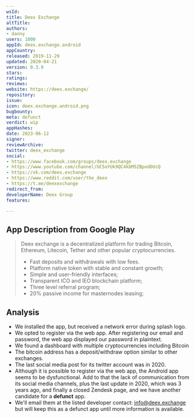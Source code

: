 ```yaml
---
wsId: 
title: Deex Exchange
altTitle: 
authors:
- danny
users: 1000
appId: deex.exchange.android
appCountry: 
released: 2019-11-29
updated: 2020-04-21
version: 0.3.9
stars: 
ratings: 
reviews: 
website: https://deex.exchange/
repository: 
issue: 
icon: deex.exchange.android.png
bugbounty: 
meta: defunct
verdict: wip
appHashes: 
date: 2023-06-12
signer: 
reviewArchive: 
twitter: deex_exchange
social:
- https://www.facebook.com/groups/deex.exchange
- https://www.youtube.com/channel/UC5oYUk9QC4kbM5ZBpodOUcQ
- https://vk.com/deex.exchange
- https://www.reddit.com/user/the_deex
- https://t.me/deexexchange
redirect_from: 
developerName: Deex Group
features: 

---
```


## App Description from Google Play

> Deex exchange is a decentralized platform for trading Bitcoin, Ethereum, Litecoin, Tether and other popular cryptocurrencies.
>
> - Fast deposits and withdrawals with low fees.
> - Platform native token with stable and constant growth;
> - Simple and user-friendly interfaces;
> - Transparent ICO and IEO blockchain platform;
> - Three level referral program;
> - 20% passive income for masternodes leasing;

## Analysis

- We installed the app, but received a network error during splash logo.
- We opted to register via the web app. After registering our email and password, the web app displayed our password in plaintext.
- We found a dashboard with multiple cryptocurrencies including Bitcoin
- The bitcoin address has a deposit/withdraw option similar to other exchanges.
- The last social media post for its twitter account was in 2020.
- Although it is possible to register via the web app, the Android app seems to be dysfunctional. Add to that the lack of communication from its social media channels, plus the last update in 2020, which was 3 years ago, and finally a closed Zendesk page, and we have another candidate for a **defunct** app.
- We'll email them at the listed developer contact: info@deex.exchange but will keep this as a defunct app until more information is available.

